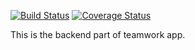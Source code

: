 [![Build Status](https://travis-ci.com/GeekSilver/teamwork-api.svg?branch=master)](https://travis-ci.com/GeekSilver/teamwork-api)
[![Coverage Status](https://coveralls.io/repos/github/GeekSilver/teamwork-api/badge.svg?branch=master)](https://coveralls.io/github/GeekSilver/teamwork-api?branch=master)

This is the backend part of teamwork app.
